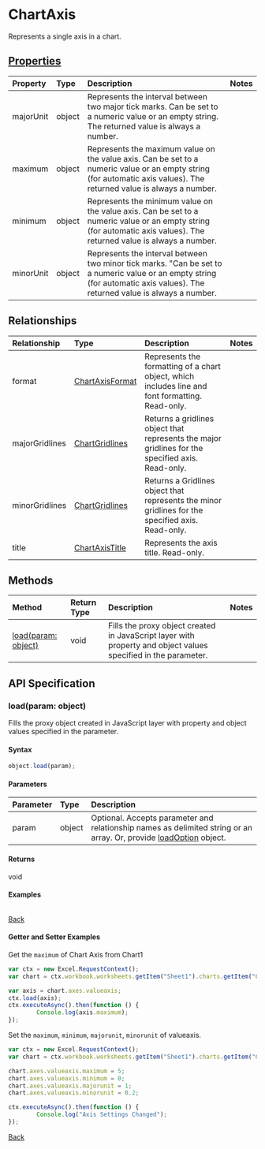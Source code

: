 # ChartAxis

Represents a single axis in a chart.

## [Properties](#getter-and-setter-examples)
| Property       | Type    |Description|Notes |
|:---------------|:--------|:----------|:-----|
|majorUnit|object|Represents the interval between two major tick marks. Can be set to a numeric value or an empty string.  The returned value is always a number.||
|maximum|object|Represents the maximum value on the value axis.  Can be set to a numeric value or an empty string (for automatic axis values).  The returned value is always a number.||
|minimum|object|Represents the minimum value on the value axis. Can be set to a numeric value or an empty string (for automatic axis values).  The returned value is always a number.||
|minorUnit|object|Represents the interval between two minor tick marks. "Can be set to a numeric value or an empty string (for automatic axis values). The returned value is always a number.||

## Relationships
| Relationship | Type    |Description|Notes |
|:---------------|:--------|:----------|:-----|
|format|[ChartAxisFormat](chartaxisformat.md)|Represents the formatting of a chart object, which includes line and font formatting. Read-only.||
|majorGridlines|[ChartGridlines](chartgridlines.md)|Returns a gridlines object that represents the major gridlines for the specified axis. Read-only.||
|minorGridlines|[ChartGridlines](chartgridlines.md)|Returns a Gridlines object that represents the minor gridlines for the specified axis. Read-only.||
|title|[ChartAxisTitle](chartaxistitle.md)|Represents the axis title. Read-only.||

## Methods

| Method           | Return Type    |Description|Notes |
|:---------------|:--------|:----------|:-----|
|[load(param: object)](#loadparam-object)|void|Fills the proxy object created in JavaScript layer with property and object values specified in the parameter.||

## API Specification

### load(param: object)
Fills the proxy object created in JavaScript layer with property and object values specified in the parameter.

#### Syntax
```js
object.load(param);
```

#### Parameters
| Parameter       | Type    |Description|
|:---------------|:--------|:----------|
|param|object|Optional. Accepts parameter and relationship names as delimited string or an array. Or, provide [loadOption](loadoption.md) object.|

#### Returns
void

#### Examples
```js

```

[Back](#methods)

#### Getter and Setter Examples
Get the `maximum` of Chart Axis from Chart1
```js
var ctx = new Excel.RequestContext();
var chart = ctx.workbook.worksheets.getItem("Sheet1").charts.getItem("Chart1");	

var axis = chart.axes.valueaxis;
ctx.load(axis);
ctx.executeAsync().then(function () {
		Console.log(axis.maximum);
});
```

Set the  `maximum`,  `minimum`,  `majorunit`, `minorunit` of valueaxis. 

```js
var ctx = new Excel.RequestContext();
var chart = ctx.workbook.worksheets.getItem("Sheet1").charts.getItem("Chart1");	

chart.axes.valueaxis.maximum = 5;
chart.axes.valueaxis.minimum = 0;
chart.axes.valueaxis.majorunit = 1;
chart.axes.valueaxis.minorunit = 0.2;

ctx.executeAsync().then(function () {
		Console.log("Axis Settings Changed");
});
```

[Back](#properties)
